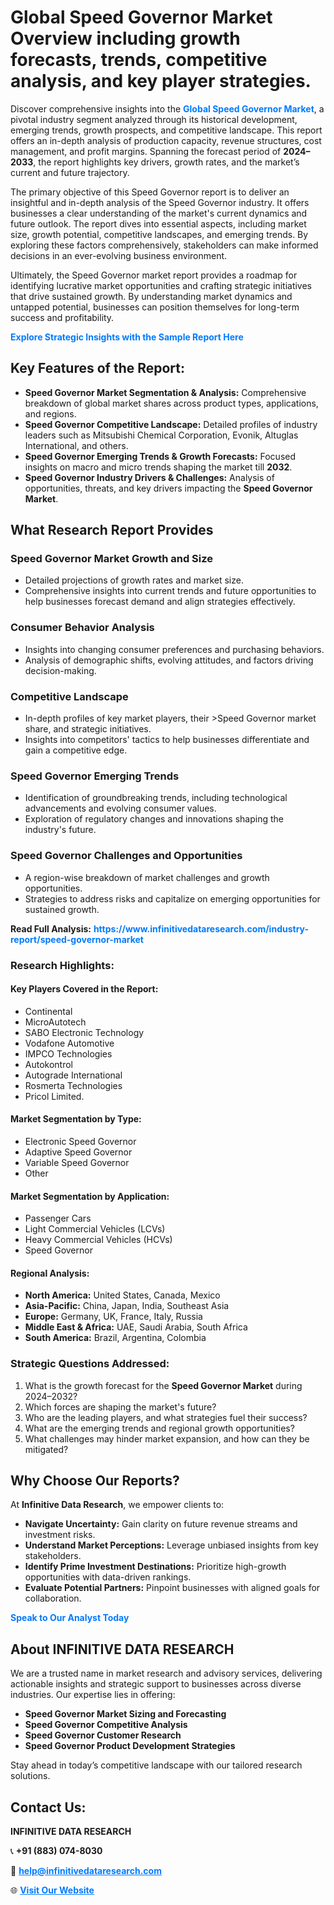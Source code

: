 <h1>Global Speed Governor Market Overview including growth forecasts, trends, competitive analysis, and key player strategies.</h1>
<p>
Discover comprehensive insights into the 
<a href="https://www.infinitivedataresearch.com/industry-report/speed-governor-market" rel="dofollow" style="color: #007BFF; text-decoration: none;"><strong>Global Speed Governor Market</strong></a>, a pivotal industry segment analyzed through its historical development, emerging trends, growth prospects, and competitive landscape. This report offers an in-depth analysis of production capacity, revenue structures, cost management, and profit margins. Spanning the forecast period of <strong>2024–2033</strong>, the report highlights key drivers, growth rates, and the market’s current and future trajectory.
</p>
<p>
The primary objective of this Speed Governor report is to deliver an insightful and in-depth analysis of the Speed Governor industry. It offers businesses a clear understanding of the market's current dynamics and future outlook. The report dives into essential aspects, including market size, growth potential, competitive landscapes, and emerging trends. By exploring these factors comprehensively, stakeholders can make informed decisions in an ever-evolving business environment.
</p>
<p>
Ultimately, the Speed Governor market report provides a roadmap for identifying lucrative market opportunities and crafting strategic initiatives that drive sustained growth. By understanding market dynamics and untapped potential, businesses can position themselves for long-term success and profitability.
</p>
<p>
<a href="https://www.infinitivedataresearch.com/request-sample/reportId=102729" style="color: #007BFF; text-decoration: none;"><strong>Explore Strategic Insights with the Sample Report Here</strong></a>
</p>

<h2>Key Features of the Report:</h2>
<ul>
<li><strong>Speed Governor Market Segmentation & Analysis:</strong> Comprehensive breakdown of global market shares across product types, applications, and regions.</li>
<li><strong>Speed Governor Competitive Landscape:</strong> Detailed profiles of industry leaders such as Mitsubishi Chemical Corporation, Evonik, Altuglas International, and others.</li>
<li><strong>Speed Governor Emerging Trends & Growth Forecasts:</strong> Focused insights on macro and micro trends shaping the market till <strong>2032</strong>.</li>
<li><strong>Speed Governor Industry Drivers & Challenges:</strong> Analysis of opportunities, threats, and key drivers impacting the <strong>Speed Governor Market</strong>.</li>
</ul>

<h2>What Research Report Provides</h2>
<h3>Speed Governor Market Growth and Size</h3>
<ul>
<li>Detailed projections of growth rates and market size.</li>
<li>Comprehensive insights into current trends and future opportunities to help businesses forecast demand and align strategies effectively.</li>
</ul>

<h3>Consumer Behavior Analysis</h3>
<ul>
<li>Insights into changing consumer preferences and purchasing behaviors.</li>
<li>Analysis of demographic shifts, evolving attitudes, and factors driving decision-making.</li>
</ul>

<h3>Competitive Landscape</h3>
<ul>
<li>In-depth profiles of key market players, their >Speed Governor market share, and strategic initiatives.</li>
<li>Insights into competitors' tactics to help businesses differentiate and gain a competitive edge.</li>
</ul>

<h3>Speed Governor Emerging Trends</h3>
<ul>
<li>Identification of groundbreaking trends, including technological advancements and evolving consumer values.</li>
<li>Exploration of regulatory changes and innovations shaping the industry's future.</li>
</ul>

<h3>Speed Governor Challenges and Opportunities</h3>
<ul>
<li>A region-wise breakdown of market challenges and growth opportunities.</li>
<li>Strategies to address risks and capitalize on emerging opportunities for sustained growth.</li>
</ul>
<p><strong>Read Full Analysis:</strong> <a href="https://www.infinitivedataresearch.com/industry-report/speed-governor-market" rel="dofollow" style="color: #007BFF; text-decoration: none;"><strong>https://www.infinitivedataresearch.com/industry-report/speed-governor-market</strong></a></p>
<h3>Research Highlights:</h3>
<h4>Key Players Covered in the Report:</h4>
<ul><li>Continental</li><li>MicroAutotech</li><li>SABO Electronic Technology</li><li>Vodafone Automotive</li><li>IMPCO Technologies</li><li>Autokontrol</li><li>Autograde International</li><li>Rosmerta Technologies</li><li>Pricol Limited.</li></ul>
<h4>Market Segmentation by Type:</h4>
<ul><li>Electronic Speed Governor</li><li>Adaptive Speed Governor</li><li>Variable Speed Governor</li><li>Other</li></ul>
<h4>Market Segmentation by Application:</h4>
<ul><li>Passenger Cars</li><li>Light Commercial Vehicles (LCVs)</li><li>Heavy Commercial Vehicles (HCVs)</li><li>Speed Governor</li></ul>

<h4>Regional Analysis:</h4>
<ul>
<li><strong>North America:</strong> United States, Canada, Mexico</li>
<li><strong>Asia-Pacific:</strong> China, Japan, India, Southeast Asia</li>
<li><strong>Europe:</strong> Germany, UK, France, Italy, Russia</li>
<li><strong>Middle East & Africa:</strong> UAE, Saudi Arabia, South Africa</li>
<li><strong>South America:</strong> Brazil, Argentina, Colombia</li>
</ul>

<h3>Strategic Questions Addressed:</h3>
<ol>
<li>What is the growth forecast for the <strong>Speed Governor Market</strong> during 2024–2032?</li>
<li>Which forces are shaping the market's future?</li>
<li>Who are the leading players, and what strategies fuel their success?</li>
<li>What are the emerging trends and regional growth opportunities?</li>
<li>What challenges may hinder market expansion, and how can they be mitigated?</li>
</ol>

<h2>Why Choose Our Reports?</h2>
<p>At <strong>Infinitive Data Research</strong>, we empower clients to:</p>
<ul>
<li><strong>Navigate Uncertainty:</strong> Gain clarity on future revenue streams and investment risks.</li>
<li><strong>Understand Market Perceptions:</strong> Leverage unbiased insights from key stakeholders.</li>
<li><strong>Identify Prime Investment Destinations:</strong> Prioritize high-growth opportunities with data-driven rankings.</li>
<li><strong>Evaluate Potential Partners:</strong> Pinpoint businesses with aligned goals for collaboration.</li>
</ul>
<p><a href="https://www.infinitivedataresearch.com/industry-report/speed-governor-market" rel="dofollow" style="color: #007BFF; text-decoration: none;"><strong>Speak to Our Analyst Today</strong></a></p>

<h2>About INFINITIVE DATA RESEARCH</h2>
<p>We are a trusted name in market research and advisory services, delivering actionable insights and strategic support to businesses across diverse industries. Our expertise lies in offering:</p>
<ul>
<li><strong>Speed Governor Market Sizing and Forecasting</strong></li>
<li><strong>Speed Governor Competitive Analysis</strong></li>
<li><strong>Speed Governor Customer Research</strong></li>
<li><strong>Speed Governor Product Development Strategies</strong></li>
</ul>
<p>Stay ahead in today’s competitive landscape with our tailored research solutions.</p>

<h2>Contact Us:</h2>
<p><strong>INFINITIVE DATA RESEARCH</strong></p>
<p>📞 <strong>+91 (883) 074-8030</strong></p>
<p>📧 <strong><a href="mailto:help@infinitivedataresearch.com" style="color: #007BFF;">help@infinitivedataresearch.com</a></strong></p>
<p>🌐 <strong><a href="https://www.infinitivedataresearch.com" rel="dofollow" style="color: #007BFF;">Visit Our Website</a></strong></p>
